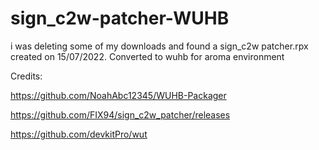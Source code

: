 # sign_c2w-patcher-WUHB
i was deleting some of my downloads and found a sign_c2w patcher.rpx created on 15/07/2022. Converted to wuhb for aroma environment



Credits:

https://github.com/NoahAbc12345/WUHB-Packager

https://github.com/FIX94/sign_c2w_patcher/releases

https://github.com/devkitPro/wut
